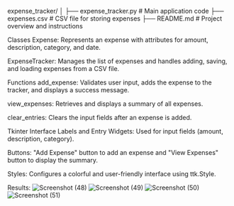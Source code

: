 expense_tracker/
│
├── expense_tracker.py  # Main application code
├── expenses.csv        # CSV file for storing expenses
├── README.md           # Project overview and instructions


Classes
Expense:
Represents an expense with attributes for amount, description, category, and date.

ExpenseTracker:
Manages the list of expenses and handles adding, saving, and loading expenses from a CSV file.

Functions
add_expense:
Validates user input, adds the expense to the tracker, and displays a success message.

view_expenses:
Retrieves and displays a summary of all expenses.

clear_entries:
Clears the input fields after an expense is added.

Tkinter Interface
Labels and Entry Widgets:
Used for input fields (amount, description, category).

Buttons:
"Add Expense" button to add an expense and "View Expenses" button to display the summary.

Styles:
Configures a colorful and user-friendly interface using ttk.Style.

Results:
![Screenshot (48)](https://github.com/user-attachments/assets/001b8390-2999-4c81-b543-46db355259d8)
![Screenshot (49)](https://github.com/user-attachments/assets/74c35a8a-8da2-4904-8fc9-9ffef8bfc0b9)
![Screenshot (50)](https://github.com/user-attachments/assets/cf814cc5-d611-4e86-aa55-7af51d08210d)
![Screenshot (51)](https://github.com/user-attachments/assets/7d75ab50-87a1-48e6-b626-955ac784f416)



